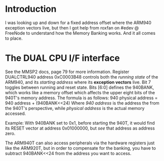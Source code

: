 # Introduction #

I was looking up and down for a fixed address offset where the ARM940 exception vectors live, but then I got help from roxfan on #edev @ FreeNode to understand how the Memory Banking works. And it all comes to place.

# The DUAL CPU I/F interface #
See the MMSP2 docs, page 79 for more information.
Register DUALCTRL940 address 0xC0003B48 controls both the _running state_ of the ARM940, and its _starting address_ where its **exception vectors** live.
Bit 7 toggles between running and reset state.
Bits [6:0] defines the 940BANK, which works like a memory offset which affects the upper eight bits of the 940T's memory address.
The formula is as follows:
940 physical address = 940 address + (940BANK<<24)
Where _940 address_ is the address the from the 940T's perspective, while _physical address_ is the actual memory accessed.

Example: With 940BANK set to 0x1, before starting the 940T, it would find its RESET vector at address 0x01000000, but _see_ that address as address zero.

The ARM940T can also access peripherals via the hardware registers just like the ARM920T, but in order to compensate for the banking, you have to subtract 940BANK<<24 from the address you want to access.